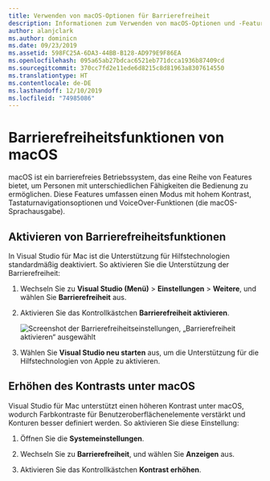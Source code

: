 ```yaml
---
title: Verwenden von macOS-Optionen für Barrierefreiheit
description: Informationen zum Verwenden von macOS-Optionen und -Features für die Barrierefreiheit, z. B. hoher Kontrast, Tastaturnavigation und VoiceOver
author: alanjclark
ms.author: dominicn
ms.date: 09/23/2019
ms.assetid: 598FC25A-6DA3-44BB-B128-AD979E9F86EA
ms.openlocfilehash: 095a65ab27bdcac6521eb771dcca1936b87409cd
ms.sourcegitcommit: 370cc7fd2e11ede6d8215c8d81963a8307614550
ms.translationtype: HT
ms.contentlocale: de-DE
ms.lasthandoff: 12/10/2019
ms.locfileid: "74985086"
---
```

# <a name="accessibility-features-of-macos"></a>Barrierefreiheitsfunktionen von macOS

macOS ist ein barrierefreies Betriebssystem, das eine Reihe von Features bietet, um Personen mit unterschiedlichen Fähigkeiten die Bedienung zu ermöglichen. Diese Features umfassen einen Modus mit hohem Kontrast, Tastaturnavigationsoptionen und VoiceOver-Funktionen (die macOS-Sprachausgabe).

## <a name="enable-accessibility-features"></a>Aktivieren von Barrierefreiheitsfunktionen

In Visual Studio für Mac ist die Unterstützung für Hilfstechnologien standardmäßig deaktiviert. So aktivieren Sie die Unterstützung der Barrierefreiheit:

1. Wechseln Sie zu **Visual Studio (Menü)**  > **Einstellungen** > **Weitere**, und wählen Sie **Barrierefreiheit** aus.

1. Aktivieren Sie das Kontrollkästchen **Barrierefreiheit aktivieren**.

   ![Screenshot der Barrierefreiheitseinstellungen, „Barrierefreiheit aktivieren“ ausgewählt](media/accessibility-preferences.png)

1. Wählen Sie **Visual Studio neu starten** aus, um die Unterstützung für die Hilfstechnologien von Apple zu aktivieren.

## <a name="increase-the-contrast-in-macos"></a>Erhöhen des Kontrasts unter macOS

Visual Studio für Mac unterstützt einen höheren Kontrast unter macOS, wodurch Farbkontraste für Benutzeroberflächenelemente verstärkt und Konturen besser definiert werden. So aktivieren Sie diese Einstellung:

1. Öffnen Sie die **Systemeinstellungen**.

1. Wechseln Sie zu **Barrierefreiheit**, und wählen Sie **Anzeigen** aus.

1. Aktivieren Sie das Kontrollkästchen **Kontrast erhöhen**.